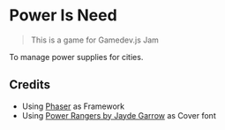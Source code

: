 # Power Is Need

> This is a game for Gamedev.js Jam

To manage power supplies for cities.

## Credits

- Using [Phaser](https://phaser.io/) as Framework
- Using [Power Rangers by Jayde Garrow](https://www.dafont.com/power-rangers.font) as Cover font
